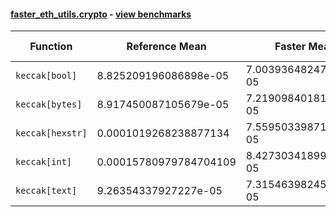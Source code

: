 #### [faster_eth_utils.crypto](https://github.com/BobTheBuidler/faster-eth-utils/blob/master/faster_eth_utils/crypto.py) - [view benchmarks](https://github.com/BobTheBuidler/faster-eth-utils/blob/master/benchmarks/test_crypto_benchmarks.py)

| Function | Reference Mean | Faster Mean | % Change | Speedup (%) | x Faster | Faster |
|----------|---------------|-------------|----------|-------------|----------|--------|
| `keccak[bool]` | 8.825209196086898e-05 | 7.003936482478055e-05 | 20.64% | 26.00% | 1.26x | ✅ |
| `keccak[bytes]` | 8.917450087105679e-05 | 7.219098401816907e-05 | 19.05% | 23.53% | 1.24x | ✅ |
| `keccak[hexstr]` | 0.0001019268238877134 | 7.559503398718352e-05 | 25.83% | 34.83% | 1.35x | ✅ |
| `keccak[int]` | 0.00015780979784704109 | 8.427303418990432e-05 | 46.60% | 87.26% | 1.87x | ✅ |
| `keccak[text]` | 9.26354337927227e-05 | 7.315463982455733e-05 | 21.03% | 26.63% | 1.27x | ✅ |
